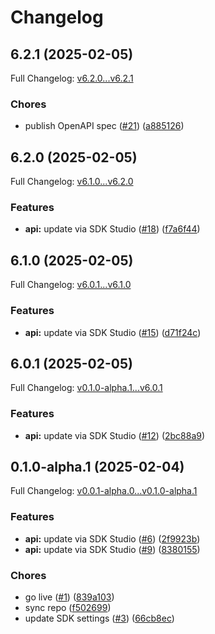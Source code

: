 # Changelog

## 6.2.1 (2025-02-05)

Full Changelog: [v6.2.0...v6.2.1](https://github.com/BrainbaseHQ/brainbase-labs-python-sdk/compare/v6.2.0...v6.2.1)

### Chores

* publish OpenAPI spec ([#21](https://github.com/BrainbaseHQ/brainbase-labs-python-sdk/issues/21)) ([a885126](https://github.com/BrainbaseHQ/brainbase-labs-python-sdk/commit/a88512682ec6d6aee9e35a0b40af9b04d03f9db3))

## 6.2.0 (2025-02-05)

Full Changelog: [v6.1.0...v6.2.0](https://github.com/BrainbaseHQ/brainbase-labs-python-sdk/compare/v6.1.0...v6.2.0)

### Features

* **api:** update via SDK Studio ([#18](https://github.com/BrainbaseHQ/brainbase-labs-python-sdk/issues/18)) ([f7a6f44](https://github.com/BrainbaseHQ/brainbase-labs-python-sdk/commit/f7a6f4438ac0019530e4fdcffb041605b12321f5))

## 6.1.0 (2025-02-05)

Full Changelog: [v6.0.1...v6.1.0](https://github.com/BrainbaseHQ/brainbase-labs-python-sdk/compare/v6.0.1...v6.1.0)

### Features

* **api:** update via SDK Studio ([#15](https://github.com/BrainbaseHQ/brainbase-labs-python-sdk/issues/15)) ([d71f24c](https://github.com/BrainbaseHQ/brainbase-labs-python-sdk/commit/d71f24cabfea30410d02bc1266555c887d2f6427))

## 6.0.1 (2025-02-05)

Full Changelog: [v0.1.0-alpha.1...v6.0.1](https://github.com/BrainbaseHQ/brainbase-labs-python-sdk/compare/v0.1.0-alpha.1...v6.0.1)

### Features

* **api:** update via SDK Studio ([#12](https://github.com/BrainbaseHQ/brainbase-labs-python-sdk/issues/12)) ([2bc88a9](https://github.com/BrainbaseHQ/brainbase-labs-python-sdk/commit/2bc88a97cf124d86dd2c1a397a6d0865441c884a))

## 0.1.0-alpha.1 (2025-02-04)

Full Changelog: [v0.0.1-alpha.0...v0.1.0-alpha.1](https://github.com/BrainbaseHQ/brainbase-labs-python-sdk/compare/v0.0.1-alpha.0...v0.1.0-alpha.1)

### Features

* **api:** update via SDK Studio ([#6](https://github.com/BrainbaseHQ/brainbase-labs-python-sdk/issues/6)) ([2f9923b](https://github.com/BrainbaseHQ/brainbase-labs-python-sdk/commit/2f9923bd9989785ee26457bf4d98644732ebd0f1))
* **api:** update via SDK Studio ([#9](https://github.com/BrainbaseHQ/brainbase-labs-python-sdk/issues/9)) ([8380155](https://github.com/BrainbaseHQ/brainbase-labs-python-sdk/commit/83801559f49536dba48d5bdefe312deef6ad9342))


### Chores

* go live ([#1](https://github.com/BrainbaseHQ/brainbase-labs-python-sdk/issues/1)) ([839a103](https://github.com/BrainbaseHQ/brainbase-labs-python-sdk/commit/839a10374ebfdcc038aeb4f98e66f9ed94f2de18))
* sync repo ([f502699](https://github.com/BrainbaseHQ/brainbase-labs-python-sdk/commit/f502699a4803d8542b3681580a76500608b87900))
* update SDK settings ([#3](https://github.com/BrainbaseHQ/brainbase-labs-python-sdk/issues/3)) ([66cb8ec](https://github.com/BrainbaseHQ/brainbase-labs-python-sdk/commit/66cb8ec4118e474cb247ac45272396e5eff8bca3))
